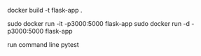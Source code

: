 


docker build -t flask-app .

sudo docker run -it -p3000:5000 flask-app
sudo docker run -d -p3000:5000 flask-app

run command line pytest

